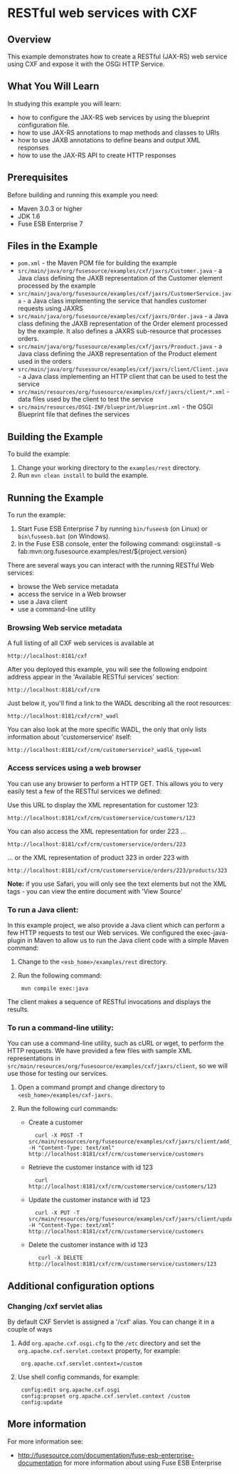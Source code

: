 # RESTful web services with CXF

## Overview
This example demonstrates how to create a RESTful (JAX-RS) web service using CXF and expose it with the OSGi HTTP Service.

## What You Will Learn
In studying this example you will learn:

* how to configure the JAX-RS web services by using the blueprint configuration file.
* how to use JAX-RS annotations to map methods and classes to URIs
* how to use JAXB annotations to define beans and output XML responses
* how to use the JAX-RS API to create HTTP responses

## Prerequisites
Before building and running this example you need:

* Maven 3.0.3 or higher
* JDK 1.6
* Fuse ESB Enterprise 7

## Files in the Example
* `pom.xml` - the Maven POM file for building the example
* `src/main/java/org/fusesource/examples/cxf/jaxrs/Customer.java` - a Java class defining the JAXB representation of the Customer element processed by the example
* `src/main/java/org/fusesource/examples/cxf/jaxrs/CustomerService.java` - a Java class implementing the service that handles customer requests using JAXRS
* `src/main/java/org/fusesource/examples/cxf/jaxrs/Order.java` - a Java class defining the JAXB representation of the Order element processed by the example. It also defines a JAXRS sub-resource that processes orders.
* `src/main/java/org/fusesource/examples/cxf/jaxrs/Prooduct.java` - a Java class defining the JAXB representation of the Product element used in the orders
* `src/main/java/org/fusesource/examples/cxf/jaxrs/client/Client.java` - a Java class implementing an HTTP client that can be used to test the service
* `src/main/resources/org/fusesource/examples/cxf/jaxrs/client/*.xml` - data files used by the client to test the service
* `src/main/resources/OSGI-INF/blueprint/blueprint.xml` - the OSGI Blueprint file that defines the services

## Building the Example
To build the example:

1. Change your working directory to the `examples/rest` directory.
2. Run `mvn clean install` to build the example.

## Running the Example
To run the example:

1. Start Fuse ESB Enterprise 7 by running `bin/fuseesb` (on Linux) or `bin\fuseesb.bat` (on Windows).
2. In the Fuse ESB console, enter the following command:
        osgi:install -s fab:mvn:org.fusesource.examples/rest/${project.version}

There are several ways you can interact with the running RESTful Web services:
* browse the Web service metadata
* access the service in a Web browser
* use a Java client
* use a command-line utility

### Browsing Web service metadata

A full listing of all CXF web services is available at

    http://localhost:8181/cxf

After you deployed this example, you will see the following endpoint address appear in the 'Available RESTful services' section:

    http://localhost:8181/cxf/crm

Just below it, you'll find a link to the WADL describing all the root resources:

    http://localhost:8181/cxf/crm?_wadl

You can also look at the more specific WADL, the only that only lists information about 'customerservice' itself:

	http://localhost:8181/cxf/crm/customerservice?_wadl&_type=xml

### Access services using a web browser

You can use any browser to perform a HTTP GET.  This allows you to very easily test a few of the RESTful services we defined:

Use this URL to display the XML representation for customer 123:

    http://localhost:8181/cxf/crm/customerservice/customers/123

You can also access the XML representation for order 223 ...

    http://localhost:8181/cxf/crm/customerservice/orders/223

... or the XML representation of product 323 in order 223 with

    http://localhost:8181/cxf/crm/customerservice/orders/223/products/323

**Note:** if you use Safari, you will only see the text elements but not the XML tags - you can view the entire document with 'View Source'

### To run a Java client:

In this example project, we also provide a Java client which can perform a few HTTP requests to test our Web services. We
configured the exec-java-plugin in Maven to allow us to run the Java client code with a simple Maven command:

1. Change to the `<esb_home>/examples/rest` directory.
2. Run the following command:

        mvn compile exec:java
        
The client makes a sequence of RESTful invocations and displays the results.

### To run a command-line utility:

You can use a command-line utility, such as cURL or wget, to perform the HTTP requests.  We have provided a few files with sample XML representations in `src/main/resources/org/fusesource/examples/cxf/jaxrs/client`, so we will use those for testing our services.

1. Open a command prompt and change directory to `<esb_home>/examples/cxf-jaxrs`.
2. Run the following curl commands:
    
    * Create a customer
 
            curl -X POST -T src/main/resources/org/fusesource/examples/cxf/jaxrs/client/add_customer.xml -H "Content-Type: text/xml" http://localhost:8181/cxf/crm/customerservice/customers
  
    * Retrieve the customer instance with id 123
    
            curl http://localhost:8181/cxf/crm/customerservice/customers/123

    * Update the customer instance with id 123
  
            curl -X PUT -T src/main/resources/org/fusesource/examples/cxf/jaxrs/client/update_customer.xml -H "Content-Type: text/xml" http://localhost:8181/cxf/crm/customerservice/customers

    * Delete the customer instance with id 123
  
             curl -X DELETE http://localhost:8181/cxf/crm/customerservice/customers/123

## Additional configuration options

### Changing /cxf servlet alias

By default CXF Servlet is assigned a '/cxf' alias. You can change it in a couple of ways

1. Add `org.apache.cxf.osgi.cfg` to the `/etc` directory and set the `org.apache.cxf.servlet.context` property, for example:

        org.apache.cxf.servlet.context=/custom

2. Use shell config commands, for example:

        config:edit org.apache.cxf.osgi
        config:propset org.apache.cxf.servlet.context /custom
        config:update

## More information

For more information see:

* http://fusesource.com/documentation/fuse-esb-enterprise-documentation for more information about using Fuse ESB Enterprise